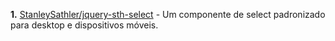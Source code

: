 **1.** [StanleySathler/jquery-sth-select](https://github.com/StanleySathler/jquery-sth-select) - Um componente de select padronizado para desktop e dispositivos móveis.

